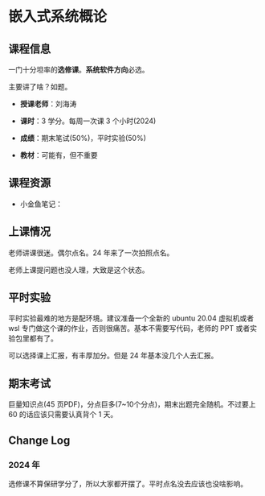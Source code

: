 # 嵌入式系统概论

## 课程信息

一门十分坦率的**选修课**。**系统软件方向**必选。

主要讲了啥？如题。

- **授课老师**：刘海涛
- **课时**：3 学分。每周一次课 3 个小时(2024)
- **成绩**：期末笔试(50%)，平时实验(50%)

- **教材**：可能有，但不重要

## 课程资源

- 小金鱼笔记：

## 上课情况

老师讲课很迷。偶尔点名。24 年来了一次拍照点名。

老师上课提问题也没人理，大致是这个状态。

## 平时实验

平时实验最难的地方是配环境。建议准备一个全新的 ubuntu 20.04 虚拟机或者 wsl 专门做这个课的作业，否则很痛苦。基本不需要写代码，老师的 PPT 或者实验包里都有了。

可以选择课上汇报，有丰厚加分。但是 24 年基本没几个人去汇报。

## 期末考试

巨量知识点(45 页PDF)，分点巨多(7~10个分点)，期末出题完全随机。不过要上 60 的话应该只需要认真背个 1 天。

## Change Log

### 2024 年

选修课不算保研学分了，所以大家都开摆了。平时点名没去应该也没啥影响。